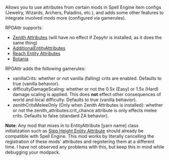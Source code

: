 Allows you to use attributes from certain mods in Spell Engine item configs (Jewelry, Wizards, Archers, Paladins, etc.), and adds some other features to integrate involved mods more (configured via gamerules).

RPGAttr supports:
- [Zenith Attributes](https://modrinth.com/mod/zenith-attributes) (will have no effect if Zepyhr is installed, as it does the same thing)
- [AdditionalEntityAttributes](https://github.com/DaFuqs/AdditionalEntityAttributes)
- [Reach Entity Attributes](https://github.com/JamiesWhiteShirt/reach-entity-attributes)
- [Botania](https://modrinth.com/mod/botania)

RPGAttr adds the following gamerules:

- vanillaCrits: whether or not vanilla (falling) crits are enabled. Defaults to true (vanilla behavior).
- difficultyDamageScaling: whether or not the 0.5x (Easy) or 1.5x (Hard) damage scaling is applied. This does **not** effect other consequences of world and local difficulty. Defaults to true (vanilla behavior).
- zenithCritsMeleeOnly (Only when Zenith Attributes is installed): whether or not the zenith_attributes:crit_chance attribute is only effects melee crits. Defaults to false (standard ZA behavior).

**Note**: Any mod that mixes in to EntityAttribute [yarn name] class initialization such as [Step Height Entity Attribute](https://github.com/emilyploszaj/step-height-entity-attribute/blob/master/src/main/java/dev/emi/stepheightentityattribute/mixin/EntityAttributesMixin.java) should already be compatible with Spell Engine. This mod works by literally cancelling the registration of these mods' attributes and registering them at a different time. I have not observed any problems with this, but keep this in mind while debugging your modpack.